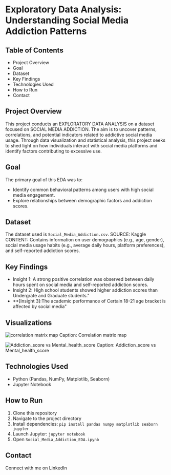 # Exploratory Data Analysis: Understanding Social Media Addiction Patterns

## Table of Contents
- Project Overview
- Goal
- Dataset
- Key Findings
- Technologies Used
- How to Run
- Contact


## Project Overview

This project conducts an EXPLORATORY DATA ANALYSIS on a dataset focused on SOCIAL MEDIA ADDICTION. The aim is to uncover patterns, correlations, and potential indicators related to addictive social media usage. Through data visualization and statistical analysis, this project seeks to shed light on how individuals interact with social media platforms and identify factors contributing to excessive use.


## Goal

The primary goal of this EDA was to:
- Identify common behavioral patterns among users with high social media engagement.
- Explore relationships between demographic factors and addiction scores.
  

## Dataset

The dataset used is `Social_Media_Addiction.csv`.
 SOURCE: Kaggle
 CONTENT: Contains information on user demographics (e.g., age, gender), social media usage habits (e.g., average daily hours, platform preferences), and self-reported addiction scores.


## Key Findings

- Insight 1: A strong positive correlation was observed between daily hours spent on social media and self-reported addiction scores.
- Insight 2: High school students showed higher addiction scores than Undergrate and Graduate students."
- **[Insight 3]:The academic performance of Certain 18-21 age bracket is affected by social media"


## Visualizations

![correlation matrix map](https://github.com/user-attachments/assets/ed0e3cee-4231-4d1f-85d1-b277f35fa133)
Caption: Correlation matrix map

![Addiction_score vs Mental_health_score](https://github.com/user-attachments/assets/e510336b-0984-4395-bf2e-7ee6c696e2c5)
Caption: Addiction_score vs Mental_health_score


## Technologies Used

- Python (Pandas, NumPy, Matplotlib, Seaborn)
- Jupyter Notebook

## How to Run

1.  Clone this repository
2.  Navigate to the project directory
3.  Install dependencies: `pip install pandas numpy matplotlib seaborn jupyter`
4.  Launch Jupyter: `jupyter notebook`
5.  Open `Social_Media_Addiction_EDA.ipynb`

## Contact

Connect with me on LinkedIn[](https://www.linkedin.com/in/fathia-disu-4a843a31a)
